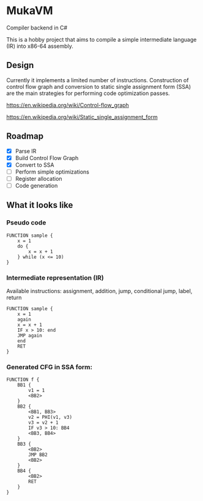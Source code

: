 # MukaVM

Compiler backend in C#

This is a hobby project that aims to compile a simple intermediate language (IR) into x86-64 assembly.

## Design

Currently it implements a limited number of instructions. Construction of control flow graph and conversion to static single assignment form (SSA) are the main strategies for performing code optimization passes.

https://en.wikipedia.org/wiki/Control-flow_graph

https://en.wikipedia.org/wiki/Static_single_assignment_form

## Roadmap

- [x] Parse IR
- [x] Build Control Flow Graph
- [x] Convert to SSA
- [ ] Perform simple optimizations
- [ ] Register allocation
- [ ] Code generation

## What it looks like

### Pseudo code
```
FUNCTION sample {
    x = 1
    do {
        x = x + 1
    } while (x <= 10)
}
```

### Intermediate representation (IR)

Available instructions: assignment, addition, jump, conditional jump, label, return

```
FUNCTION sample {
    x = 1
    again
    x = x + 1
    IF x > 10: end
    JMP again
    end
    RET
}
```

### Generated CFG in SSA form:

```
FUNCTION f {
    BB1 {
        v1 = 1
        <BB2>
    }
    BB2 {
        <BB1, BB3>
        v2 = PHI(v1, v3)
        v3 = v2 + 1
        IF v3 > 10: BB4
        <BB3, BB4>
    }
    BB3 {
        <BB2>
        JMP BB2
        <BB2>
    }
    BB4 {
        <BB2>
        RET
    }
}
```
